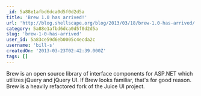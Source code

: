 ```yaml
---
_id: 5a88e1afbd6dca0d5f0d2d5a
title: 'Brew 1.0 has arrived!'
url: 'http://blog.shellscape.org/blog/2013/03/18/brew-1.0-has-arrived/'
category: 5a88e1afbd6dca0d5f0d2d5a
slug: 'brew-1-0-has-arrived'
user_id: 5a83ce59d6eb0005c4ecda2c
username: 'bill-s'
createdOn: '2013-03-23T02:42:39.000Z'
tags: []
---
```


Brew is an open source library of interface components for ASP.NET which utilizes jQuery and jQuery UI. If Brew looks familiar, that's for good reason. Brew is a heavily refactored fork of the Juice UI project.
